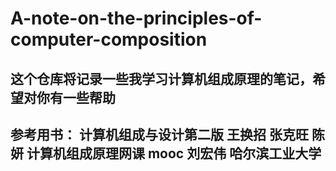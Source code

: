 # A-note-on-the-principles-of-computer-composition
## 这个仓库将记录一些我学习计算机组成原理的笔记，希望对你有一些帮助   
## 参考用书： 计算机组成与设计第二版 王换招 张克旺 陈妍 计算机组成原理网课 mooc 刘宏伟 哈尔滨工业大学
